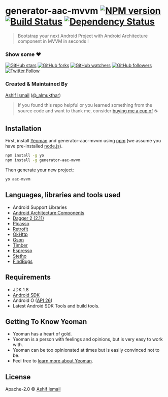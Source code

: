 # generator-aac-mvvm [![NPM version][npm-image]][npm-url] [![Build Status][travis-image]][travis-url] [![Dependency Status][daviddm-image]][daviddm-url]

> Bootstrap your next Android Project with Android Architecture component in MVVM in seconds !

### Show some :heart:
[![GitHub stars](https://img.shields.io/github/stars/SheikhZayed/generator-aac-mvvm.svg?style=social&label=Star)](https://github.com/SheikhZayed/generator-aac-mvvm) [![GitHub forks](https://img.shields.io/github/forks/SheikhZayed/generator-aac-mvvm.svg?style=social&label=Fork)](https://github.com/SheikhZayed/generator-aac-mvvm/fork) [![GitHub watchers](https://img.shields.io/github/watchers/SheikhZayed/generator-aac-mvvm.svg?style=social&label=Watch)](https://github.com/SheikhZayed/generator-aac-mvvm) [![GitHub followers](https://img.shields.io/github/followers/SheikhZayed.svg?style=social&label=Follow)](https://github.com/SheikhZayed/generator-aac-mvvm)
[![Twitter Follow](https://img.shields.io/twitter/follow/_almukthar.svg?style=social)](https://twitter.com/_almukthar)

### Created & Maintained By
[Ashif Ismail](https://github.com/SheikhZayed) ([@_almukthar](https://www.twitter.com/_almukthar))

> If you found this repo helpful or you learned something from the source code and want to thank me, consider [buying me a cup of](https://www.paypal.me/SheikhZayed) :coffee:


## Installation

First, install [Yeoman](http://yeoman.io) and generator-aac-mvvm using [npm](https://www.npmjs.com/) (we assume you have pre-installed [node.js](https://nodejs.org/)).

```bash
npm install -g yo
npm install -g generator-aac-mvvm
```

Then generate your new project:

```bash
yo aac-mvvm
```

## Languages, libraries and tools used

* Android Support Libraries
* [Android Architecture Components](https://developer.android.com/topic/libraries/architecture/index.html)
* [Dagger 2 (2.11)](https://github.com/google/dagger)
* [Picasso](http://square.github.io/picasso/)
* [Retrofit](http://square.github.io/retrofit/)
* [OkHttp](http://square.github.io/okhttp/)
* [Gson](https://github.com/google/gson)
* [Timber](https://github.com/JakeWharton/timber)
* [Espresso](https://developer.android.com/training/testing/espresso/index.html)
* [Stetho](http://facebook.github.io/stetho/)
* [FindBugs](http://findbugs.sourceforge.net/)

## Requirements

* JDK 1.8
* [Android SDK](https://developer.android.com/studio/index.html)
* Android O ([API 26](https://developer.android.com/preview/api-overview.html))
* Latest Android SDK Tools and build tools.


## Getting To Know Yeoman

 * Yeoman has a heart of gold.
 * Yeoman is a person with feelings and opinions, but is very easy to work with.
 * Yeoman can be too opinionated at times but is easily convinced not to be.
 * Feel free to [learn more about Yeoman](http://yeoman.io/).

## License

Apache-2.0 © [Ashif Ismail](http://github.com/SheikhZayed)


[npm-image]: https://badge.fury.io/js/generator-aac-mvvm.svg
[npm-url]: https://npmjs.org/package/generator-aac-mvvm
[travis-image]: https://travis-ci.org/SheikhZayed/generator-aac-mvvm.svg?branch=master
[travis-url]: https://travis-ci.org/SheikhZayed/generator-aac-mvvm
[daviddm-image]: https://david-dm.org/SheikhZayed/generator-aac-mvvm.svg?theme=shields.io
[daviddm-url]: https://david-dm.org/SheikhZayed/generator-aac-mvvm
